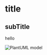 # title

## subTitle

hello 

![PlantUML model](http://plantuml.com/plantuml/uml/SyfFKj2rKt3CoKnELR1Io4ZDoSa70000)
